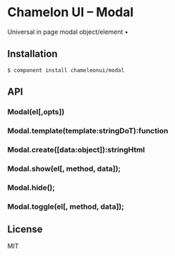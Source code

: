 
# Chamelon UI – Modal

  Universal in page modal object/element
•
## Installation

    $ component install chameleonui/modal

## API

### Modal(el[,opts])
### Modal.template(template:stringDoT):function
### Modal.create([data:object]):stringHtml
### Modal.show(el[, method, data]);
### Modal.hide();
### Modal.toggle(el[, method, data]);

## License

  MIT
